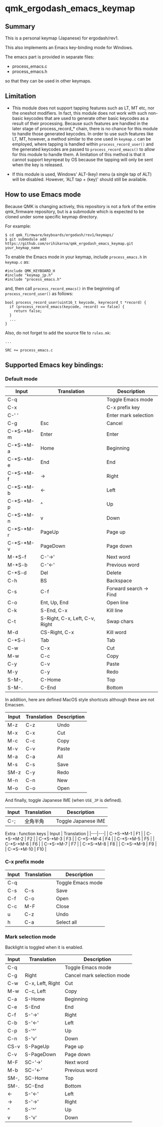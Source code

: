 # qmk_ergodash_emacs_keymap

## Summary

This is a personal keymap (Japanese) for ergodash/rev1.

This also implements an Emacs key-binding mode for Windows.

The emacs part is provided in separate files:
- process_emacs.c
- process_emacs.h

so that they can be used in other keymaps.


## Limitation

* This module does not support tapping features such as LT, MT etc, nor the oneshot modifiers.
In fact, this module does not work with such non-basic keycodes that are used to generate other basic keycodes as a result of their processing.
Because such features are handled in the later stage of process_record_* chain, there is no chance for this module to handle those generated keycodes.
In order to use such features like LT, MT, however, a method similar to the one used in `keymap.c` can be employed, where tapping is handled within `process_record_user()` and the generated keycodes are passed to `process_record_emacs()` to allow for this module to handle them.
A limitation of this method is that it cannot support keyrepeat by OS because the tapping will only be sent when the key is released.

* If this module is used, Windows' ALT-(key) menu (a single tap of ALT) will be disabled. However, 'ALT tap + (key)' should still be available.


## How to use Emacs mode

Because QMK is changing actively, this repository is not a fork of the entire qmk_firmware repository, but is a submodule which is expected to be cloned under some specific keymap directory.

For example:
```
$ cd qmk_firmware/keyboards/ergodash/rev1/keymaps/
$ git submodule add https://github.com/orihikarna/qmk_ergodash_emacs_keymap.git your_keymap_name
```

To enable the Emacs mode in your keymap, include `process_emacs.h` in `keymap.c` as:
```
#include QMK_KEYBOARD_H
#include "keymap_jp.h"
#include "process_emacs.h"
```

and, then call `process_record_emacs()` in the beginning of `process_record_user()` as follows:
```
bool process_record_user(uint16_t keycode, keyrecord_t *record) {
  if (process_record_emacs(keycode, record) == false) {
    return false;
  }
  ...
}
```

Also, do not forget to add the source file to `rules.mk`:
```
...

SRC += process_emacs.c
```


## Supported Emacs key bindings:

### Default mode

| Input  | Translation  | Description  |
|---|---|---|
| C-q  |   | Toggle Emacs mode  |
| C-x  |   | C-x prefix key  |
| C-' '|   | Enter mark selection  |
| C-g  | Esc  | Cancel  |
| C-*S-*M-m  | Enter  | Enter  |
| C-*S-*M-a  | Home  | Beginning  |
| C-*S-*M-e  | End  | End  |
| C-*S-*M-f  | ->  | Right  |
| C-*S-*M-b  | <-  | Left  |
| C-*S-*M-p  | ^  | Up  |
| C-*S-*M-n  | v  | Down  |
| C-*S-*M-r  | PageUp  | Page up  |
| C-*S-*M-v  | PageDown  | Page down  |
| M-*S-f  | C-'->'  | Next word  |
| M-*S-b  | C-'<-'  | Previous word  |
| C-*S-d  | Del  | Delete  |
| C-h  | BS  | Backspace  |
| C-s  | C-f  | Forward search -> Find  |
| C-o  | Ent, Up, End  | Open line  |
| C-k  | S-End, C-x  | Kill line  |
| C-t  | S-Right, C-x, Left, C-v, Right  | Swap chars  |
| M-d  | CS-Right, C-x  | Kill word  |
| C-*S-i  | Tab  | Tab  |
| C-w  | C-x  | Cut  |
| M-w  | C-c  | Copy  |
| C-y  | C-v  | Paste  |
| M-y  | C-y  | Redo  |
| S-M-,  | C-Home  | Top  |
| S-M-.  | C-End  | Bottom  |

In addition, here are defined MacOS style shortcuts although these are not Emacsen.

| Input  | Translation  | Description  |
|---|---|---|
| M-z  | C-z  | Undo  |
| M-x  | C-x  | Cut  |
| M-c  | C-c  | Copy  |
| M-v  | C-v  | Paste  |
| M-a  | C-a  | All  |
| M-s  | C-s  | Save  |
| SM-z  | C-y  | Redo  |
| M-n  | C-n  | New  |
| M-o  | C-o  | Open  |

And finally, toggle Japanese IME (when `USE_JP` is defined).

| Input  | Translation  | Description  |
|---|---|---|
| C-;  | 全角半角  | Toggle Japanese IME  |

Extra : function keys
| Input  | Translation  |
|---|---|
| C-*S-*M-1  | F1  |
| C-*S-*M-2  | F2  |
| C-*S-*M-3  | F3  |
| C-*S-*M-4  | F4  |
| C-*S-*M-5  | F5  |
| C-*S-*M-6  | F6  |
| C-*S-*M-7  | F7  |
| C-*S-*M-8  | F8  |
| C-*S-*M-9  | F9  |
| C-*S-*M-10  | F10  |


### C-x prefix mode

| Input  | Translation  | Description  |
|---|---|---|
| C-q  |   | Toggle Emacs mode  |
| C-s  | C-s  | Save  |
| C-f  | C-o  | Open  |
| C-c  | M-F  | Close  |
| u  | C-z  | Undo  |
| h  | C-a  | Select all  |


### Mark selection mode

Backlight is toggled when it is enabled.

| Input  | Translation  | Description  |
|---|---|---|
| C-q  |   | Toggle Emacs mode  |
| C-g  | Right  | Cancel mark selection mode  |
| C-w  | C-x, Left, Right  | Cut  |
| M-w  | C-c, Left  | Copy  |
| C-a  | S-Home  | Beginning  |
| C-e  | S-End  | End  |
| C-f  | S-'->'  | Right  |
| C-b  | S-'<-'  | Left  |
| C-p  | S-'^'  | Up  |
| C-n  | S-'v'  | Down  |
| CS-v  | S-PageUp  | Page up  |
| C-v  | S-PageDown  | Page down  |
| M-F  | SC-'->'  | Next word  |
| M-b  | SC-'<-'  | Previous word  |
| SM-,  | SC-Home  | Top  |
| SM-.  | SC-End  | Bottom  |
| <-  | S-'<-'  | Left  |
| -> | S-'->'  | Right  |
| ^  | S-'^'  | Up  |
| v  | S-'v'  | Down  |
